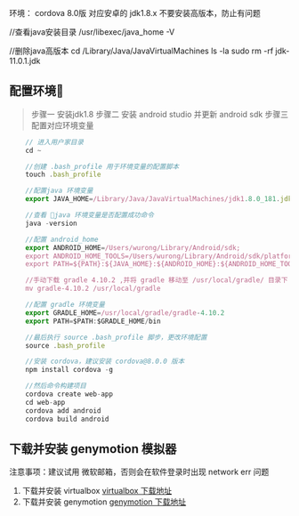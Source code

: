 
环境：
cordova 8.0版 对应安卓的 jdk1.8.x 不要安装高版本，防止有问题

//查看java安装目录
/usr/libexec/java_home -V 

//删除java高版本
cd /Library/Java/JavaVirtualMachines
ls -la
sudo rm -rf jdk-11.0.1.jdk

## 配置环境
> 步骤一 安装jdk1.8
> 步骤二 安装 android studio 并更新 android sdk 
> 步骤三 配置对应环境变量


```javascript
    // 进入用户家目录
    cd ~

    //创建 .bash_profile 用于环境变量的配置脚本
    touch .bash_profile

    //配置java 环境变量 
    export JAVA_HOME=/Library/Java/JavaVirtualMachines/jdk1.8.0_181.jdk/Contents/Home;

    //查看 java 环境变量是否配置成功命令
    java -version

    //配置 android_home
    export ANDROID_HOME=/Users/wurong/Library/Android/sdk; 
    export ANDROID_HOME_TOOLS=/Users/wurong/Library/Android/sdk/platform-tools;  
    export PATH=${PATH}:${JAVA_HOME}:${ANDROID_HOME}:${ANDROID_HOME_TOOLS};

    //手动下载 gradle 4.10.2 ,并将 gradle 移动至 /usr/local/gradle/ 目录下
    mv gradle-4.10.2 /usr/local/gradle

    //配置 gradle 环境变量
    export GRADLE_HOME=/usr/local/gradle/gradle-4.10.2
    export PATH=$PATH:$GRADLE_HOME/bin 

    //最后执行 source .bash_profile 脚步，更改环境配置
    source .bash_profile

    //安装 cordova，建议安装 cordova@8.0.0 版本 
    npm install cordova -g

    //然后命令构建项目
    cordova create web-app
    cd web-app
    cordova add android
    cordova build android
```

## 下载并安装 genymotion 模拟器
注意事项：建议试用 微软邮箱，否则会在软件登录时出现 network err 问题
1. 下载并安装 virtualbox [virtualbox 下载地址](https://www.virtualbox.org/wiki/Downloads)
2. 下载并安装 genymotion [genymotion 下载地址](https://www.genymotion.com/download/)









